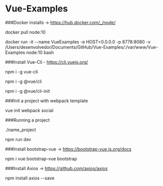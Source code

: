 # Vue-Examples

###Docker installs -> https://hub.docker.com/_/node/

docker pull node:10

docker run -it --name VueExamples -e HOST=0.0.0.0 -p 8778:8080 -v /Users/desenvolvedor/Documents/GitHub/Vue-Examples/:/var/www/Vue-Examples node:10 bash

###Install Vue-Cli - https://cli.vuejs.org/

npm i -g vue-cli

npm i -g @vue/cli

npm i -g @vue/cli-init

###Init a project with webpack template

vue init webpack social

###Running a project

./name_project

npm run dev

###Install bootstrap-vue -> https://bootstrap-vue.js.org/docs

npm i vue bootstrap-vue bootstrap

###Install Axios -> https://github.com/axios/axios

npm install axios --save
